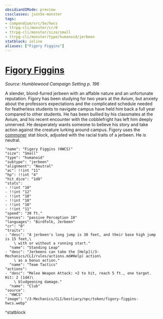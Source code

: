 ```yaml
---
obsidianUIMode: preview
cssclasses: json5e-monster
tags:
- compendium/src/5e/hwcs
- ttrpg-cli/monster/cr/0
- ttrpg-cli/monster/size/small
- ttrpg-cli/monster/type/humanoid/jerbeen
statblock: inline
aliases: ["Figory Figgins"]
---
```

# [Figory Figgins](3-Mechanics\CLI\bestiary\npc/figory-figgins-hwcs.md)
*Source: Humblewood Campaign Setting p. 196*  

A slender, blond-furred jerbeen with an affable nature and an unfortunate reputation. Figory has been studying for two years at the Avium, but anxiety about the professors expectations and the complicated schedule needed for featherless students to navigate campus have held him back a full year compared to other students. He has been bullied by his classmates at the Avium, and his recent encounter with the cobblefright has left him deeply unnerved. He desperately wants someone to believe his story and take action against the creature lurking around campus. Figory uses the [commoner](/3-Mechanics/CLI/bestiary/humanoid/commoner.md) stat block, adjusted with the racial traits of a jerbeen. He is neutral.

```statblock
"name": "Figory Figgins (HWCS)"
"size": "Small"
"type": "humanoid"
"subtype": "jerbeen"
"alignment": "Neutral"
"ac": !!int "11"
"hp": !!int "4"
"hit_dice": "1d8"
"stats":
- !!int "10"
- !!int "12"
- !!int "10"
- !!int "10"
- !!int "10"
- !!int "11"
"speed": "30 ft."
"senses": "passive Perception 10"
"languages": "Birdfolk, Jerbeen"
"cr": "0"
"traits":
- "desc": "A jerbeen's long jump is 30 feet, and their base high jump is 15 feet,\
    \ with or without a running start."
  "name": "Standing Leap"
- "desc": "Jerbeens can take the [Help](/3-Mechanics/CLI/rules/actions.md#Help) action\
    \ as a bonus action."
  "name": "Team Tactics"
"actions":
- "desc": "Melee Weapon Attack: +2 to hit, reach 5 ft., one target. Hit: 2 (1d4)\
    \ bludgeoning damage."
  "name": "Club"
"source":
- "HWCS"
"image": "/3-Mechanics/CLI/bestiary/npc/token/figory-figgins-hwcs.webp"
```
^statblock